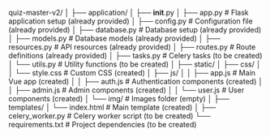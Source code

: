 quiz-master-v2/
│
├── application/
│   ├── __init__.py
│   ├── app.py               # Flask application setup (already provided)
│   ├── config.py            # Configuration file (already provided)
│   ├── database.py          # Database setup (already provided)
│   ├── models.py            # Database models (already provided)
│   ├── resources.py         # API resources (already provided)
│   ├── routes.py            # Route definitions (already provided)
│   ├── tasks.py             # Celery tasks (to be created)
│   └── utils.py             # Utility functions (to be created)
│
├── static/
│   ├── css/
│   │   └── style.css         # Custom CSS (created)
│   ├── js/
│   │   ├── app.js            # Main Vue app (created)
│   │   ├── auth.js           # Authentication components (created)
│   │   ├── admin.js          # Admin components (created)
│   │   └── user.js           # User components (created)
│   └── img/                   # Images folder (empty)
│
├── templates/
│   └── index.html            # Main template (created)
│
├── celery_worker.py          # Celery worker script (to be created)
└── requirements.txt          # Project dependencies (to be created)